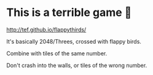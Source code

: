 # This is a terrible game :rocket:

http://tef.github.io/flappythirds/

It's basically 2048/Threes, crossed with flappy birds.

Combine with tiles of the same number.

Don't crash into the walls, or tiles of the wrong number.



